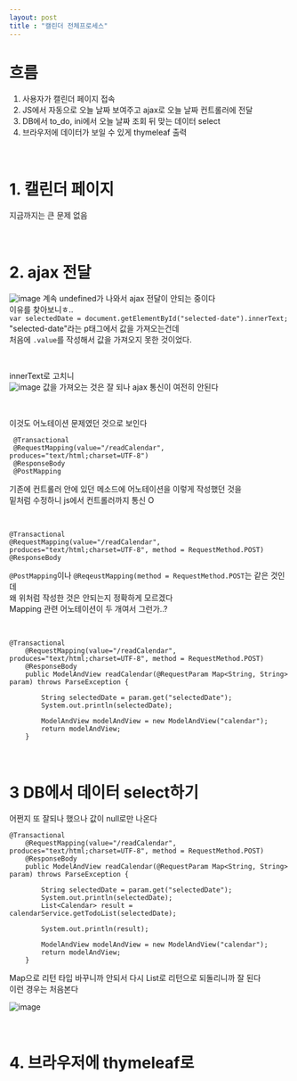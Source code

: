 ```yaml
---
layout: post
title : "캘린더 전체프로세스"
---
```


# 흐름
1. 사용자가 캘린더 페이지 접속  
2. JS에서 자동으로 오늘 날짜 보여주고 ajax로 오늘 날짜 컨트롤러에 전달
3. DB에서 to_do, ini에서 오늘 날짜 조회 뒤 맞는 데이터 select
4. 브라우저에 데이터가 보일 수 있게 thymeleaf 출력   

<br>

# 1. 캘린더 페이지
지금까지는 큰 문제 없음

<br>

# 2. ajax 전달
![image](https://user-images.githubusercontent.com/86642180/158941780-805d7dcc-7473-4ce3-989b-24d382151228.png)
계속 undefined가 나와서 ajax 전달이 안되는 중이다  
이유를 찾아보니ㅎ..  
`var selectedDate = document.getElementById("selected-date").innerText;`  
"selected-date"라는 p태그에서 값을 가져오는건데  
처음에 `.value`를 작성해서 값을 가져오지 못한 것이었다.  

<br>

innerText로 고치니  
![image](https://user-images.githubusercontent.com/86642180/158942018-4ee25774-ef28-406a-a0cb-82aefa7177f7.png)
값을 가져오는 것은 잘 되나 ajax 통신이 여전히 안된다  

<br>

이것도 어노테이션 문제였던 것으로 보인다  
```
 @Transactional
 @RequestMapping(value="/readCalendar", produces="text/html;charset=UTF-8")
 @ResponseBody
 @PostMapping
```
기존에 컨트롤러 안에 있던 메소드에 어노테이션을 이렇게 작성했던 것을  
밑처럼 수정하니 js에서 컨트롤러까지 통신 O

<br>

```
@Transactional
@RequestMapping(value="/readCalendar", produces="text/html;charset=UTF-8", method = RequestMethod.POST)
@ResponseBody
```
`@PostMapping`이나 `@ReqeustMapping(method = RequestMethod.POST`는 같은 것인데  
왜 위처럼 작성한 것은 안되는지 정확하게 모르겠다  
Mapping 관련 어노테이션이 두 개여서 그런가..?  

<br>

```
@Transactional
    @RequestMapping(value="/readCalendar", produces="text/html;charset=UTF-8", method = RequestMethod.POST)
    @ResponseBody
    public ModelAndView readCalendar(@RequestParam Map<String, String> param) throws ParseException {

        String selectedDate = param.get("selectedDate");
        System.out.println(selectedDate);

        ModelAndView modelAndView = new ModelAndView("calendar");
        return modelAndView;
    }
```
<br>

# 3 DB에서 데이터 select하기
어쩐지 또 잘되나 했으나 값이 null로만 나온다  
```
@Transactional
    @RequestMapping(value="/readCalendar", produces="text/html;charset=UTF-8", method = RequestMethod.POST)
    @ResponseBody
    public ModelAndView readCalendar(@RequestParam Map<String, String> param) throws ParseException {

        String selectedDate = param.get("selectedDate");
        System.out.println(selectedDate);
        List<Calendar> result = calendarService.getTodoList(selectedDate);

        System.out.println(result);

        ModelAndView modelAndView = new ModelAndView("calendar");
        return modelAndView;
    }
```
Map으로 리턴 타입 바꾸니까 안되서 다시 List<CalendarDTO>로 리턴으로 되돌리니까 잘 된다  
이런 경우는 처음본다  
  
![image](https://user-images.githubusercontent.com/86642180/158947763-05ceb15b-f343-43bc-9d71-54f7cd187b81.png)
  
<br>

# 4. 브라우저에 thymeleaf로 
